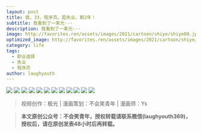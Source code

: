 ```yaml
---
layout: post
title: 我，33，程序员，距失业，剩2年！
subtitle: 我看到了一束光···
description: 我看到了一束光···
image: http://favorites.ren/assets/images/2021/cartoon/shiye/shiye00.jpg
optimized_image: http://favorites.ren/assets/images/2021/cartoon/shiye/shiye00.jpg
category: life
tags:
  - 职业选择
  - 失业
  - 程序员
author: laughyouth
---
```


![](http://favorites.ren/assets/images/2021/cartoon/shiye/shiye01.jpg)
![](http://favorites.ren/assets/images/2021/cartoon/shiye/shiye02.jpg)
![](http://favorites.ren/assets/images/2021/cartoon/shiye/shiye03.jpg)
![](http://favorites.ren/assets/images/2021/cartoon/shiye/shiye04.jpg)
![](http://favorites.ren/assets/images/2021/cartoon/shiye/shiye05.jpg)
![](http://favorites.ren/assets/images/2021/cartoon/shiye/shiye06.jpg)
![](http://favorites.ren/assets/images/2021/cartoon/shiye/shiye07.jpg)
![](http://favorites.ren/assets/images/2021/cartoon/shiye/shiye08.jpg)
![](http://favorites.ren/assets/images/2021/cartoon/shiye/shiye09.jpg)
![](http://favorites.ren/assets/images/2021/cartoon/shiye/shiye10.jpg)
![](http://favorites.ren/assets/images/2021/cartoon/shiye/shiye11.jpg)
![](http://favorites.ren/assets/images/2021/cartoon/shiye/shiye12.jpg)

>视频创作：极光 | 漫画策划：不会笑青年 | 漫画师：Ys

>**本文原创公众号：不会笑青年，授权转载请联系微信(laughyouth369)，授权后，请在原创发表48小时后再转载。**


